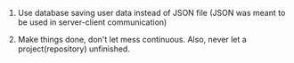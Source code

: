1. Use database saving user data instead of JSON file (JSON was meant to be used in server-client communication)

2. Make things done, don't let mess continuous. Also, never let a project(repository) unfinished.
